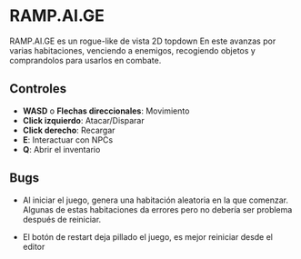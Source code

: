 # RAMP.AI.GE

RAMP.AI.GE es un rogue-like de vista 2D topdown
En este avanzas por varias habitaciones, venciendo a enemigos, recogiendo objetos y comprandolos para usarlos en combate.

## Controles

* **WASD** o **Flechas direccionales**: Movimiento
* **Click izquierdo**: Atacar/Disparar
* **Click derecho**: Recargar
* **E**: Interactuar con NPCs
* **Q**: Abrir el inventario

## Bugs

* Al iniciar el juego, genera una habitación aleatoria en la que comenzar. Algunas de estas habitaciones da errores pero no debería ser problema después de reiniciar.

* El botón de restart deja pillado el juego, es mejor reiniciar desde el editor
